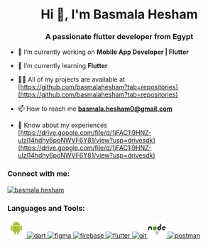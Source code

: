 <h1 align="center">Hi 👋, I'm Basmala Hesham</h1>
<h3 align="center">A passionate flutter developer from Egypt</h3>

- 🔭 I’m currently working on **Mobile App Developer | Flutter**

- 🌱 I’m currently learning **Flutter**

- 👨‍💻 All of my projects are available at [https://github.com/basmalahesham?tab=repositories](https://github.com/basmalahesham?tab=repositories)

- 📫 How to reach me **basmala.hesham0@gmail.com**

- 📄 Know about my experiences [https://drive.google.com/file/d/1jFAC1l9HNZ-ulzl14hdhy6poNWVF6Y81/view?usp=drivesdk](https://drive.google.com/file/d/1jFAC1l9HNZ-ulzl14hdhy6poNWVF6Y81/view?usp=drivesdk)

<h3 align="left">Connect with me:</h3>
<p align="left">
<a href="https://linkedin.com/in/basmala hesham" target="blank"><img align="center" src="https://raw.githubusercontent.com/rahuldkjain/github-profile-readme-generator/master/src/images/icons/Social/linked-in-alt.svg" alt="basmala hesham" height="30" width="40" /></a>
</p>

<h3 align="left">Languages and Tools:</h3>
<p align="left"> <a href="https://developer.android.com" target="_blank" rel="noreferrer"> <img src="https://raw.githubusercontent.com/devicons/devicon/master/icons/android/android-original-wordmark.svg" alt="android" width="40" height="40"/> </a> <a href="https://dart.dev" target="_blank" rel="noreferrer"> <img src="https://www.vectorlogo.zone/logos/dartlang/dartlang-icon.svg" alt="dart" width="40" height="40"/> </a> <a href="https://www.figma.com/" target="_blank" rel="noreferrer"> <img src="https://www.vectorlogo.zone/logos/figma/figma-icon.svg" alt="figma" width="40" height="40"/> </a> <a href="https://firebase.google.com/" target="_blank" rel="noreferrer"> <img src="https://www.vectorlogo.zone/logos/firebase/firebase-icon.svg" alt="firebase" width="40" height="40"/> </a> <a href="https://flutter.dev" target="_blank" rel="noreferrer"> <img src="https://www.vectorlogo.zone/logos/flutterio/flutterio-icon.svg" alt="flutter" width="40" height="40"/> </a> <a href="https://git-scm.com/" target="_blank" rel="noreferrer"> <img src="https://www.vectorlogo.zone/logos/git-scm/git-scm-icon.svg" alt="git" width="40" height="40"/> </a> <a href="https://nodejs.org" target="_blank" rel="noreferrer"> <img src="https://raw.githubusercontent.com/devicons/devicon/master/icons/nodejs/nodejs-original-wordmark.svg" alt="nodejs" width="40" height="40"/> </a> <a href="https://postman.com" target="_blank" rel="noreferrer"> <img src="https://www.vectorlogo.zone/logos/getpostman/getpostman-icon.svg" alt="postman" width="40" height="40"/> </a> </p>
